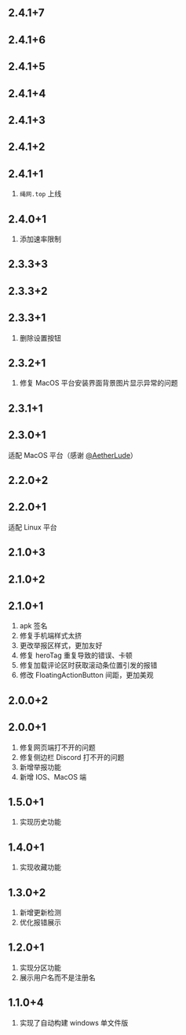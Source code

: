 ## 2.4.1+7

## 2.4.1+6

## 2.4.1+5

## 2.4.1+4

## 2.4.1+3

## 2.4.1+2

## 2.4.1+1

1. `绳网.top` 上线

## 2.4.0+1

1. 添加速率限制

## 2.3.3+3

## 2.3.3+2

## 2.3.3+1

1. 删除设置按钮

## 2.3.2+1

1. 修复 MacOS 平台安装界面背景图片显示异常的问题

## 2.3.1+1

## 2.3.0+1

适配 MacOS 平台（感谢 [@AetherLude](https://github.com/AetherLude)）

## 2.2.0+2

## 2.2.0+1

适配 Linux 平台

## 2.1.0+3

## 2.1.0+2

## 2.1.0+1

1. apk 签名
2. 修复手机端样式太挤
3. 更改举报区样式，更加友好
4. 修复 heroTag 重复导致的错误、卡顿
5. 修复加载评论区时获取滚动条位置引发的报错
6. 修改 FloatingActionButton 间距，更加美观

## 2.0.0+2

## 2.0.0+1

1. 修复网页端打不开的问题
2. 修复侧边栏 Discord 打不开的问题
3. 新增举报功能
4. 新增 IOS、MacOS 端

## 1.5.0+1

1. 实现历史功能

## 1.4.0+1

1. 实现收藏功能

## 1.3.0+2

1. 新增更新检测
2. 优化报错展示

## 1.2.0+1

1. 实现分区功能
2. 展示用户名而不是注册名

## 1.1.0+4

1. 实现了自动构建 windows 单文件版
